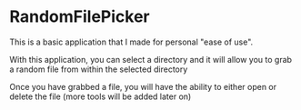 # RandomFilePicker #


This is a basic application that I made for personal "ease of use".

With this application, you can select a directory and it will allow you to grab a random file from within the selected directory

Once you have grabbed a file, you will have the ability to either open or delete the file (more tools will be added later on)